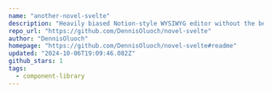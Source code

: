 ```yaml
---
name: "another-novel-svelte"
description: "Heavily biased Notion-style WYSIWYG editor without the bells and whistles."
repo_url: "https://github.com/DennisOluoch/novel-svelte"
author: "DennisOluoch"
homepage: "https://github.com/DennisOluoch/novel-svelte#readme"
updated: "2024-10-06T19:09:46.082Z"
github_stars: 1
tags: 
  - component-library
---
```

